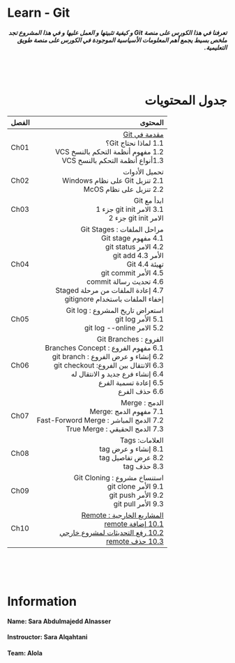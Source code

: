 # Learn - Git
##### <div dir =rtl > تعرفنا في هذا الكورس على منصة Git و كيفية تثبيتها و العمل عليها و في هذا المشروع تجد ملخص بسيط يجمع أهم المعلومات الأسياسية الموجودة في الكورس على منصة طويق التعليمية.  </div>


<br>
<br>

# <div dir = rtl > جدول المحتويات </div>

|<div dir =rtl >الفصل </div>     | <div dir =rtl> المحتوى</div>   
|--------------------------------|--------------------------------------------------------------------------------------------------:|
|Ch01 |<div dir =rtl > [مقدمة في Git](https://github.com/Sara-Alnasser/Learn-Git/tree/main/Ch01) </div><div dir =rtl > 1.1 لماذا نحتاج Git؟</div><div dir =rtl > 1.2 مفهوم أنظمة التحكم بالنسخ VCS</div><div dir =rtl > 1.3أنواع أنظمة التحكم بالنسخ VCS</div>
|Ch02 |<div dir =rtl > تحميل الأدوات </div><div dir =rtl > 2.1 تنزيل Git على نظام Windows</div><div dir =rtl > 2.2 تنزيل على نظام  McOS</div> 
|Ch03 |<div dir =rtl > ابدأ مع Git</div><div dir =rtl >3.1 الامر git init جزء 1</div><div dir =rtl > الامر git init جزء 2</div>
|Ch04 |<div dir =rtl > مراحل الملفات : Git Stages</div><div dir =rtl > 4.1 مفهوم Git stage </div><div dir =rtl > 4.2 الامر git status </div><div dir =rtl > الأمر 4.3 git add </div><div dir =rtl> تهيئة 4.4 Git</div> <div dir =rtl > 4.5 الأمر git commit</div><div dir =rtl > 4.6 تحديث رسالة commit</div><div dir =rtl >4.7 إعادة الملفات من مرحلة Staged </div><div dir =rtl >إخفاء الملفات باستخدام gitignore</div> 
|Ch05 |<div dir =rtl > استعراض تاريخ المشروع : Git log  </div><div dir =rtl >5.1 الأمر git log</div><div dir =rtl >5.2 الامر git log --online</div> 
|Ch06 |<div dir =rtl > الفروع : Git Branches   </div><div dir =rtl >6.1 مفهوم الفروع : Branches Concept</div><div dir =rtl >6.2 إنشاء و عرض الفروع : git branch</div><div dir =rtl >6.3 الانتقال بين الفروع: git checkout </div><div dir =rtl >6.4 إنشاء فرع جديد و الانتقال له</div><div dir =rtl >6.5 إعادة تسمية الفرع</div><div dir =rtl >6.6 حذف الفرع</div> 
|Ch07 |<div dir =rtl > الدمج : Merge</div><div dir =rtl >7.1 مفهوم الدمج :Merge </div><div dir =rtl >7.2 الدمج المباشر : Fast-Forword Merge </div><div dir =rtl >7.3 الدمج الحقيقي : True Merge </div> 
|Ch08 |<div dir =rtl > العلامات: Tags</div><div dir =rtl>8.1 إنشاء و عرض tag </div><div dir =rtl >8.2  عرض تفاصيل tag</div><div dir =rtl >8.3 حذف tag</div> 
|Ch09 |<div dir =rtl >  استنساخ مشروع : Git Cloning   </div><div dir =rtl >9.1 الأمر git clone</div><div dir =rtl >9.2 الأمر git push</div><div dir =rtl >9.3 الأمر git pull</div> 
|Ch10 |<div dir =rtl > [المشاريع الخارجية : Remote](https://github.com/Sara-Alnasser/Learn-Git/tree/main/Ch10)</div><div dir =rtl >[10.1 إضافة remote](https://github.com/Sara-Alnasser/Learn-Git/blob/main/Ch10/01.md)</div><div dir =rtl >[10.2 رفع التحديثات لمشروع خارجي](https://github.com/Sara-Alnasser/Learn-Git/blob/main/Ch10/02.md) </div><div dir =rtl >[10.3 حذف  remote](https://github.com/Sara-Alnasser/Learn-Git/blob/main/Ch10/03.md) </div> 
<br>
<br>
<br>

# Information 

#### **Name**: Sara Abdulmajedd Alnasser
#### **Instrouctor:** Sara Alqahtani
#### **Team:** Alola


